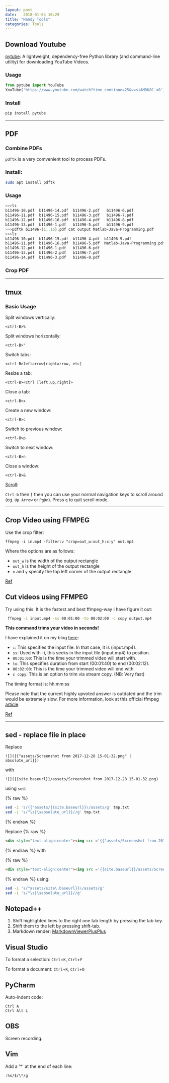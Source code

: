 ```yaml
---
layout: post
date:   2018-01-04 16:29
title: "Handy Tools"
categories: Tools
---
```


## Download Youtube

[pytube](https://github.com/nficano/pytube): A lightweight, dependency-free Python library (and command-line utility) for downloading YouTube Videos.

### Usage

```py
from pytube import YouTube
YouTube('https://www.youtube.com/watch?time_continue=25&v=siAMDK8C_x8').streams.first().download()
```

### Install
```sh
pip install pytube
```
---
## PDF

### Combine PDFs

`pdftk` is a very comvenient tool to process PDFs. 

### Install:
```sh
sudo apt install pdftk
```

### Usage

```sh
>>>ls
b11496-10.pdf  b11496-14.pdf  b11496-2.pdf   b11496-6.pdf   
b11496-11.pdf  b11496-15.pdf  b11496-3.pdf   b11496-7.pdf   
b11496-12.pdf  b11496-16.pdf  b11496-4.pdf   b11496-8.pdf   
b11496-13.pdf  b11496-1.pdf   b11496-5.pdf   b11496-9.pdf 
>>>pdftk b11496-{1..16}.pdf cat output Matlab-Java-Programming.pdf
>>>ls
b11496-10.pdf  b11496-15.pdf  b11496-4.pdf  b11496-9.pdf
b11496-11.pdf  b11496-16.pdf  b11496-5.pdf  Matlab-Java-Programming.pdf
b11496-12.pdf  b11496-1.pdf   b11496-6.pdf
b11496-13.pdf  b11496-2.pdf   b11496-7.pdf
b11496-14.pdf  b11496-3.pdf   b11496-8.pdf
```

### Crop PDF

---
## tmux

### Basic Usage

Split windows vertically:
```
<ctrl-B>%
```

Split windows horizontally:
```
<ctrl-B>"
```

Switch tabs:
```
<ctrl-B>leftarrow[rightarrow, etc]
```

Resize a tab:
```
<ctrl-B><ctrl [left,up,right]>
```

Close a tab:
```
<ctrl-B>x
```

Create a new window:
```
<ctrl-B>c
```

Switch to previous window:
```
<ctrl-B>p
```

Switch to next window:
```
<ctrl-B>n
```

Close a window:
```
<ctrl-B>&
```

[Scroll](https://superuser.com/questions/209437/how-do-i-scroll-in-tmux):

`Ctrl-b` then `[` then you can use your normal navigation keys to scroll around (eg. `Up Arrow` or `PgDn`). Press `q` to quit scroll mode.

---
## Crop Video using FFMPEG

Use the crop filter:
```
ffmpeg -i in.mp4 -filter:v "crop=out_w:out_h:x:y" out.mp4
```

Where the options are as follows:

* `out_w` is the width of the output rectangle
* `out_h` is the height of the output rectangle
* `x` and `y` specify the top left corner of the output rectangle

[Ref](https://video.stackexchange.com/questions/4563/how-can-i-crop-a-video-with-ffmpeg)


## Cut videos using FFMPEG

Try using this. It is the fastest and best ffmpeg-way I have figure it out:

```sh
 ffmpeg -i input.mp4 -ss 00:01:00 -to 00:02:00 -c copy output.mp4
```
 
**This command trims your video in seconds!**

I have explained it on my blog [here](http://blog.georgechalhoub.com/2017/03/trimming-videos-via-ffmpeg.html):

* `i`: This specifies the input file. In that case, it is (input.mp4). 
* `ss`: Used with -i, this seeks in the input file (input.mp4) to position. 
* `00:01:00`: This is the time your trimmed video will start with. 
* `to`: This specifies duration from start (00:01:40) to end (00:02:12). 
* `00:02:00`: This is the time your trimmed video will end with. 
* `c copy`: This is an option to trim via stream copy. (NB: Very fast) 

The timing format is: hh:mm:ss

Please note that the current highly upvoted answer is outdated and the trim would be extremely slow. For more information, look at this official ffmpeg [article](https://trac.ffmpeg.org/wiki/Seeking#Cuttingsmallsections).

[Ref](https://stackoverflow.com/questions/18444194/cutting-the-videos-based-on-start-and-end-time-using-ffmpeg)


---
## sed - replace file in place

Replace 

```
![]({{"assets/Screenshot from 2017-12-28 15-01-32.png" | absolute_url}}) 
```
with 
```
![]({{site.baseurl}}/assets/Screenshot from 2017-12-28 15-01-32.png)
```
using `sed`:

{% raw %}
~~~sh
sed -i 's/{{"assets/{{site.baseurl}}\/assets/g' tmp.txt
sed -i 's/"\s|\sabsolute_url}}//g' tmp.txt 
~~~
{% endraw %}

Replace
{% raw %}
~~~html
<div style="text-align:center"><img src ='{{"assets/Screenshot from 2017-12-29 22-46-33.png" | absolute_url}}' /></div>
~~~
{% endraw %}
with

{% raw %}
~~~html
<div style="text-align:center"><img src ='{{site.baseurl}}/assets/Screenshot from 2017-12-29 22-46-33.png' /></div>`
~~~
{% endraw %}
using:

``` sh
sed -i 's/"assets/site\.baseurl}}\/assets/g'
sed -i 's/"\s|\sabsolute_url}}//g'
```

## Notepad++

1. Shift highlighted lines to the right one tab length by pressing the tab key. 
2. Shift them to the left by pressing shift-tab.
3. Markdown render: [MarkdownViewerPlusPlus](https://github.com/nea/MarkdownViewerPlusPlus/releases)

## Visual Studio

To format a selection: `Ctrl`+`K`, `Ctrl`+`F`

To format a document: `Ctrl`+`K`, `Ctrl`+`D`

## PyCharm

Auto-indent code:

```
Ctrl A
Ctrl Alt L
```

## OBS

Screen recording.

## Vim

Add a '*' at the end of each line:

```sh
:%s/$/\*/g
```


